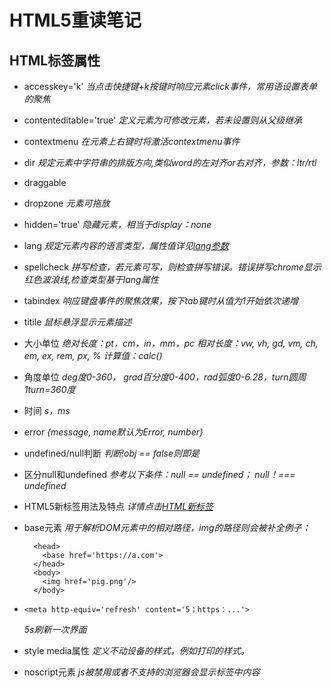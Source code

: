 # HTML5重读笔记

## HTML标签属性

- accesskey='k'
  *当点击快捷键+k按键时响应元素click事件，常用语设置表单的聚焦*

- contenteditable='true'
  *定义元素为可修改元素，若未设置则从父级继承*

- contextmenu
  *在元素上右键时将激活contextmenu事件*

- dir
  *规定元素中字符串的排版方向,类似word的左对齐or右对齐，参数：ltr/rtl*

- draggable
- dropzone
  *元素可拖放*

- hidden='true'
  *隐藏元素，相当于display：none*

- lang 
  *规定元素内容的语言类型，属性值详见[lang参数](https://tools.ietf.org/html/bcp47)*

- spellcheck
  *拼写检查，若元素可写，则检查拼写错误。错误拼写chrome显示红色波浪线,检查类型基于lang属性*

- tabindex
  *响应键盘事件的聚焦效果，按下tab键时从值为1开始依次递增*

- titile 
  *鼠标悬浮显示元素描述*

- 大小单位
  *绝对长度：pt，cm，in，mm，pc*
  *相对长度：vw, vh, gd, vm, ch, em, ex, rem, px, %*
  *计算值：calc()*

- 角度单位
  *deg度0-360， grad百分度0-400，rad弧度0-6.28，turn圆周1turn=360度*

- 时间
  *s，ms*

- error
  *{message, name默认为Error, number}*

- undefined/null判断
  *判断!obj == false则即是*

- 区分null和undefined
  *参考以下条件：null == undefined； null！=== undefined*

- HTML5新标签用法及特点
  *详情点击[HTML新标签](https://developer.mozilla.org/zh-CN/docs/Web/Guide/HTML/HTML5/HTML5_element_list)*

- base元素
  *用于解析DOM元素中的相对路径，img的路径则会被补全例子：*

        <head>
          <base href='https://a.com'>
        </head>
        <body>
          <img href='pig.png'/>
        </body>

-     <meta http-equiv='refresh' content='5；https：...'>
  *5s刷新一次界面*

- style media属性
  *定义不动设备的样式，例如打印的样式。*

- noscript元素
  *js被禁用或者不支持的浏览器会显示标签中内容*